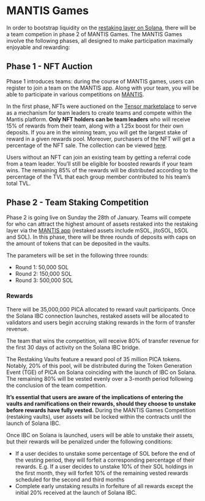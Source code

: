 # MANTIS Games

In order to bootstrap liquidity on the [restaking layer on Solana](../restaking/vaults.md), there will be a team competion in phase 2 of MANTIS Games. The MANTIS Games involve the following phases, all designed to make participation maximally enjoyable and rewarding:

## Phase 1 - NFT Auction 
Phase 1 introduces teams: during the course of MANTIS games, users can register to join a team on the MANTIS app. Along with your team, you will be able to participate in various competitions on [MANTIS](https://mantis.app/).

In the first phase, NFTs were auctioned on the [Tensor marketplace](https://www.tensor.trade/) to serve as a mechanism for team leaders to create teams and compete within the Mantis platform. **Only NFT holders can be team leaders** who will receive 15% of rewards from their team, along with a 1.25x boost for their own deposits. If you are in the winning team, you will get the largest stake of reward in a given rewards pool. Moreover, purchasers of the NFT will get a percentage of the NFT sale. The collection can be viewed [here](https://www.tensor.trade/trade/mantis_games).

Users without an NFT can join an existing team by getting a referral code from a team leader. You’ll still be eligible for boosted rewards if your team wins. The remaining 85% of the rewards will be distributed according to the percentage of the TVL that each group member contributed to his team’s total TVL. 

## Phase 2 - Team Staking Competition
Phase 2 is going live on Sunday the 28th of January. Teams will compete for who can attract the highest amount of assets restaked into the restaking layer via the [MANTIS app](https://mantis.app/) (restaked assets include mSOL, jitoSOL, bSOL and SOL). In this phase, there will be three rounds of deposits with caps on the amount of tokens that can be deposited in the vaults.

The parameters will be set in the following three rounds:

- Round 1: 50,000 SOL 
- Round 2: 150,000 SOL
- Round 3: 500,000 SOL 


### Rewards
There will be 35,000,000 PICA allocated to reward vault participants. Once the Solana IBC connection launches, restaked assets will be allocated to validators and users begin accruing staking rewards in the form of transfer revenue.

The team that wins the competition, will receive 80% of transfer revenue for the first 30 days of activity on the Solana IBC bridge.

The Restaking Vaults feature a reward pool of 35 million PICA tokens. Notably, 20% of this pool, will be distributed during the Token Generation Event (TGE) of PICA on Solana coinciding with the launch of IBC on Solana. The remaining 80% will be vested evenly over a 3-month period following the conclusion of the team competition.

**It’s essential that users are aware of the implications of entering the vaults and ramifications on their rewards, should they choose to unstake before rewards have fully vested.** During the MANTIS Games Competition (restaking vaults), user assets will be locked within the contracts until the launch of Solana IBC.

Once IBC on Solana is launched, users will be able to unstake their assets, but their rewards will be penalized under the following conditions:

- If a user decides to unstake some percentage of SOL before the end of the vesting period, they will forfeit a corresponding percentage of their rewards. E.g. If a user decides to unstake 10% of their SOL holdings in the first month, they will forfeit 10% of the remaining vested rewards scheduled for the second and third months
- Complete early unstaking results in forfeiture of all rewards except the initial 20% received at the launch of Solana IBC.

